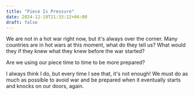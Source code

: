 ```yaml
---
title: "Piece Is Pressure"
date: 2024-12-19T21:33:12+04:00
draft: false
---
```


We are not in a hot war right now, but it's always over the corner.
Many countries are in hot wars at this moment, what do they tell us? What would they if they knew what they knew before the war started?

Are we using our piece time to time to be more prepared?

I always think I do, but every time I see that, it's not enough! We must do as much as possible to avoid war and be prepared when it eventually starts and knocks on our doors, again.